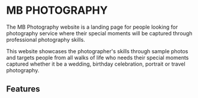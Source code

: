 # MB PHOTOGRAPHY
The MB Photography website is a landing page for people looking for photography service where their special moments will be captured through professional photography skills. 

This website showcases the photographer's skills through sample photos and targets people from all walks of life who needs their special moments captured whether it be a wedding, birthday celebration, portrait or travel photography. 

[comment]: <> (Screenshot photo will be included here once project is finished)

## Features
